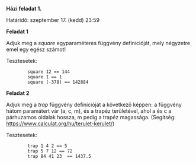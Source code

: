 **Házi feladat 1.**

Határidő: szeptember 17. (kedd) 23:59

**Feladat 1**

Adjuk meg a *square* egyparaméteres függvény definícióját, mely négyzetre emel egy egész számot!

Tesztesetek:

            square 12 == 144
            square 1 == 1
            square (-378) == 142884


**Feladat 2**

Adjuk meg a *trap* függvény definícióját a következő képpen: a függvény hátom paramátert vár (a, c, m), és a trapéz területével, ahol a és c a párhuzamos oldalak hossza, m pedig a trapéz magassága. (Segítség: https://www.calculat.org/hu/terulet-kerulet/)

Tesztesetek:

            trap 1 4 2 == 5
            trap 5 7 12 == 72
            trap 84 41 23  == 1437.5